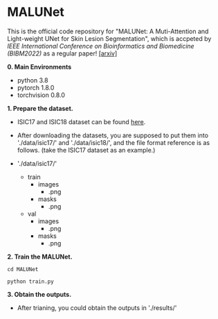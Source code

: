 # MALUNet
This is the official code repository for "MALUNet: A Muti-Attention and Light-weight UNet for Skin Lesion Segmentation", which is accpeted by *IEEE International Conference on Bioinformatics and Biomedicine (BIBM2022)* as a regular paper! [[arxiv]](https://arxiv.org/abs/2211.01784)

**0. Main Environments**
- python 3.8
- pytorch 1.8.0
- torchvision 0.8.0

**1. Prepare the dataset.**

- ISIC17 and ISIC18 dataset can be found [here](https://challenge.isic-archive.com/data/). 

- After downloading the datasets, you are supposed to put them into './data/isic17/' and './data/isic18/', and the file format reference is as follows. (take the ISIC17 dataset as an example.)

- './data/isic17/'
  - train
    - images
      - .png
    - masks
      - .png
  - val
    - images
      - .png
    - masks
      - .png

**2. Train the MALUNet.**
```
cd MALUNet
```
```
python train.py
```

**3. Obtain the outputs.**
- After trianing, you could obtain the outputs in './results/'
